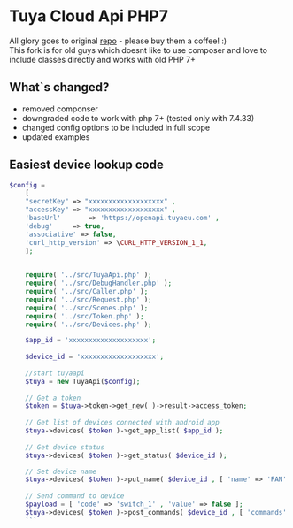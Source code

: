 
# Tuya Cloud Api PHP7

All glory goes to original [repo](https://github.com/ground-creative/tuyapiphp) - please buy them a coffee! :)  
This fork is for old guys which doesnt like to use composer and love to include classes directly and works with old PHP 7+

## What`s changed?  

- removed componser
- downgraded code to work with php 7+ (tested only with 7.4.33)
- changed config options to be included in full scope
- updated examples  

## Easiest device lookup code  

```php 
$config =
	[
	"secretKey" => "xxxxxxxxxxxxxxxxxxx" ,
	"accessKey" => "xxxxxxxxxxxxxxxxxxx" ,
	'baseUrl'		=> 'https://openapi.tuyaeu.com' ,
	'debug'		=> true,
	'associative' => false,
	'curl_http_version' => \CURL_HTTP_VERSION_1_1,
	];

	
	require( '../src/TuyaApi.php' );
	require( '../src/DebugHandler.php' );
	require( '../src/Caller.php' );
	require( '../src/Request.php' );
	require( '../src/Scenes.php' );
	require( '../src/Token.php' );
	require( '../src/Devices.php' );

	$app_id = 'xxxxxxxxxxxxxxxxxxxx';
	
	$device_id = 'xxxxxxxxxxxxxxxxxxx';
	
	//start tuyaapi
	$tuya = new TuyaApi($config);
	
	// Get a token
	$token = $tuya->token->get_new( )->result->access_token;
	
	// Get list of devices connected with android app
	$tuya->devices( $token )->get_app_list( $app_id );
	
	// Get device status
	$tuya->devices( $token )->get_status( $device_id );

	// Set device name
	$tuya->devices( $token )->put_name( $device_id , [ 'name' => 'FAN' ] );
	
	// Send command to device
	$payload = [ 'code' => 'switch_1' , 'value' => false ];
	$tuya->devices( $token )->post_commands( $device_id , [ 'commands' => [ $payload ] ] );
	```
